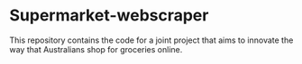 # Supermarket-webscraper

This repository contains the code for a joint project that aims to innovate the way that Australians shop for groceries online.
